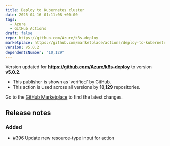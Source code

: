 ```yaml
---
title: Deploy to Kubernetes cluster
date: 2025-04-16 01:11:08 +00:00
tags:
  - Azure
  - GitHub Actions
draft: false
repo: https://github.com/Azure/k8s-deploy
marketplace: https://github.com/marketplace/actions/deploy-to-kubernetes-cluster
version: v5.0.2
dependentsNumber: "10,129"
---
```



Version updated for **https://github.com/Azure/k8s-deploy** to version **v5.0.2**.
- This publisher is shown as 'verified' by GitHub.
- This action is used across all versions by **10,129** repositories.

Go to the [GitHub Marketplace](https://github.com/marketplace/actions/deploy-to-kubernetes-cluster) to find the latest changes.

## Release notes

### Added

- #396 Update new resource-type input for action

